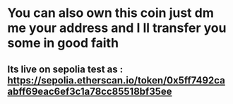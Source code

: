 # You can also own this coin just dm me your address and I ll transfer you some in good faith 

## Its live on sepolia test as : https://sepolia.etherscan.io/token/0x5ff7492caabff69eac6ef3c1a78cc85518bf35ee
